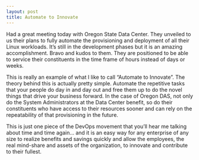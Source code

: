 ```yaml
---
layout: post
title: Automate to Innovate
---
```


Had a great meeting today with Oregon State Data Center.  They unveiled to us their plans to fully automate the provisioning and deployment of all their Linux workloads.  It’s still in the development phases but it is an amazing accomplishment.  Bravo and kudos to them.  They are positioned to be able to service their constituents in the time frame of hours instead of days or weeks.

This is really an example of what I like to call “Automate to Innovate”.  The theory behind this is actually pretty simple.  Automate the repetitive tasks that your people do day in and day out and free them up to do the novel things that drive your business forward.  In the case of Oregon DAS, not only do the System Administrators at the Data Center benefit, so do their constituents who have access to their resources sooner and can rely on the repeatability of that provisioning in the future.

This is just one piece of the DevOps movement that you’ll hear me talking about time and time again… and it is an easy way for any enterprise of any size to realize benefits and savings quickly and allow the employees, the real mind-share and assets of the organization, to innovate and contribute to their fullest.




